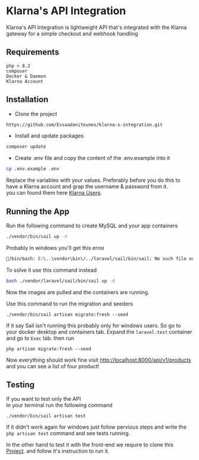 # Klarna's API Integration

Klarna's API Integration is lightweight API that's integrated with the Klarna gateway for a simple checkout and webhook handling

## Requirements
`php > 8.2` \
`composer` \
`Docker & Daemon` \
`Klarna Account`

## Installation

- Clone the project

```bash
https://github.com/EssaadaniYounes/klarna-s-integration.git
```
- Install and update packages
```bash
composer update
```
- Create .env file and copy the content of the .env.example into it
```bash
cp .env.example .env
```
Replace the variables with your values. Preferably before you do this to have a Klarna account and grap the username & password from it.\
you can found them here 
[Klarna Users](https://portal.playground.klarna.com/users/).
## Running the App
Run the following command to create MySQL and your app containers
```bash
./vendor/bin/sail up -d
```
Probably in windows you'll get this error
```bash
🛑/bin/bash: C:\..\vendor\bin\/../laravel/sail/bin/sail: No such file or directory
```
To solve it use this command instead
```bash
bash ./vendor/laravel/sail/bin/sail up -d
```
Now the images are pulled and the containers are running.

Use this command to run the migration and seeders
```
./vendor/bin/sail artisan migrate:fresh --seed
```
If it say Sail isn't running this probably only for windows users. So go to your docker desktop and containers tab. Expand the `laravel.test` container and go to `Exec` tab.
then run
```
php artisan migrate:fresh --seed
```
Now everything should work fine visit [http://localhost:8000/api/v1/products](http://localhost:8000/api/v1/products) and you can see a list of four product!
## Testing
If you want to test only the API\
In your terminal run the following command
```
./vendor/bin/sail artisan test
```
If it didn't work again for windows just follow pervious steps and write the `php artisan test` command and see tests running.

In the other hand to test it with the front-end we require to clone this [Project](https://github.com/EssaadaniYounes/klarna-intergration-client.git). and follow it's instruction to run it.
